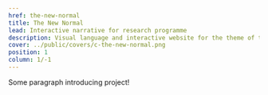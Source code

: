 ```yaml
---
href: the-new-normal
title: The New Normal
lead: Interactive narrative for research programme
description: Visual language and interactive website for the theme of the 7th academic year at Strelka Institute.
cover: ../public/covers/c-the-new-normal.png
position: 1
column: 1/-1
---
```

Some paragraph introducing project!